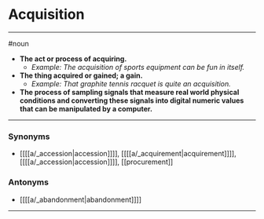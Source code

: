 # Acquisition
---
#noun
- **The act or process of acquiring.**
	- _Example: The acquisition of sports equipment can be fun in itself._
- **The thing acquired or gained; a gain.**
	- _Example: That graphite tennis racquet is quite an acquisition._
- **The process of sampling signals that measure real world physical conditions and converting these signals into digital numeric values that can be manipulated by a computer.**
---
### Synonyms
- [[[[a/_accession|accession]]]], [[[[a/_acquirement|acquirement]]]], [[[[a/_accession|accession]]]], [[procurement]]
### Antonyms
- [[[[a/_abandonment|abandonment]]]]
---
